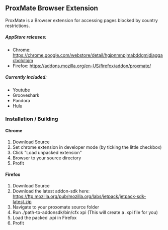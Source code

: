 ## ProxMate Browser Extension

ProxMate is a Browser extension for accessing pages blocked by country restrictions.

##### AppStore releases:

* Chrome: https://chrome.google.com/webstore/detail/hgjpnmnpjmabddgmjdiaggacbololbjm
* Firefox: https://addons.mozilla.org/en-US/firefox/addon/proxmate/


##### Currently included:

 * Youtube
 * Grooveshark
 * Pandora
 * Hulu


### Installation / Building

#### Chrome

1. Download Source
2. Set chrome extension in developer mode (by ticking the little checkbox)
3. Click "Load unpacked extension"
4. Browser to your source directory
5. Profit


#### Firefox

1. Download Source
2. Download the latest addon-sdk here: https://ftp.mozilla.org/pub/mozilla.org/labs/jetpack/jetpack-sdk-latest.zip
3. Navigate to your proxomate source folder
4. Run ./path-to-addonsdk/bin/cfx xpi (This will create a .xpi file for you)
5. Load the packed .xpi in Firefox
6. Profit